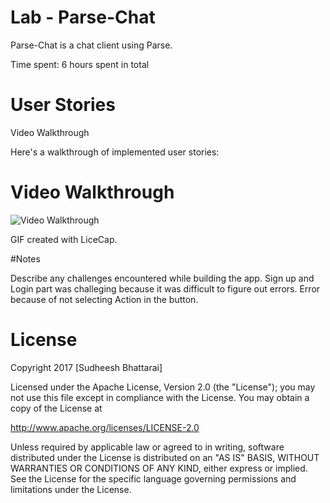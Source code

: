 # Lab - Parse-Chat

Parse-Chat is a chat client using Parse.

Time spent: 6 hours spent in total

# User Stories

Video Walkthrough

Here's a walkthrough of implemented user stories:

# Video Walkthrough
<img src='http://i.imgur.com/QGR76sf.gif' title='Video Walkthrough' width='' alt='Video Walkthrough' />

GIF created with LiceCap.

#Notes

Describe any challenges encountered while building the app.
Sign up and Login part was challeging because it was difficult to figure out errors.
Error because of not selecting Action in the button. 

#  License

Copyright 2017 [Sudheesh Bhattarai]

Licensed under the Apache License, Version 2.0 (the "License"); you may not use this file except in compliance with the License. You may obtain a copy of the License at

http://www.apache.org/licenses/LICENSE-2.0

Unless required by applicable law or agreed to in writing, software distributed under the License is distributed on an "AS IS" BASIS, WITHOUT WARRANTIES OR CONDITIONS OF ANY KIND, either express or implied. See the License for the specific language governing permissions and limitations under the License.
